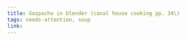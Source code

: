 ```yaml
---
title: Gazpacho in blender (canal house cooking pp. 34\)
tags: needs-attention, soup
link: 
---
```



